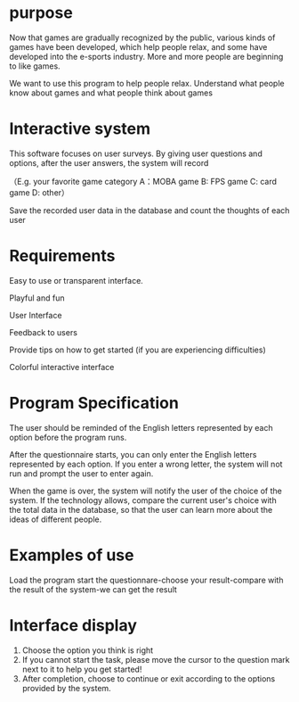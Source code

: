 
# purpose
Now that games are gradually recognized by the public, various kinds of games have been developed, which help people relax, and some have developed into the e-sports industry. More and more people are beginning to like games. 

We want to use this program to help people relax. Understand what people know about games and what people think about games

# Interactive system
This software focuses on user surveys. By giving user questions and options, after the user answers, the system will record

（E.g. your favorite game category  A：MOBA game B: FPS game C: card game D: other）

Save the recorded user data in the database and count the thoughts of each user


# Requirements

Easy to use or transparent interface.

Playful and fun

User Interface

Feedback to users

Provide tips on how to get started (if you are experiencing difficulties)

Colorful interactive interface

# Program Specification
The user should be reminded of the English letters represented by each option before the program runs.

After the questionnaire starts, you can only enter the English letters represented by each option. If you enter a wrong letter, the system will not run and prompt the user to enter again.

When the game is over, the system will notify the user of the choice of the system. If the technology allows, compare the current user's choice with the total data in the database, so that the user can learn more about the ideas of different people.

# Examples of use  
Load the program start the questionnare-choose your result-compare with the result of the system-we can get the result

# Interface display           
                                        
1. Choose the option you think is right                                             
2. If you cannot start the task, please move the cursor to the question mark next to it to help you get started!                                                     
3. After completion, choose to continue or exit according to the options provided by the system. 
